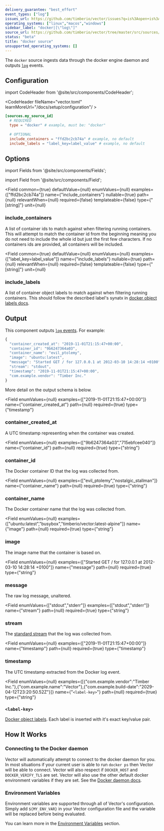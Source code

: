 ```yaml
---
delivery_guarantee: "best_effort"
event_types: ["log"]
issues_url: https://github.com/timberio/vector/issues?q=is%3Aopen+is%3Aissue+label%3A%22source%3A+docker%22
operating_systems: ["linux","macos","windows"]
sidebar_label: "docker|[\"log\"]"
source_url: https://github.com/timberio/vector/tree/master/src/sources/docker.rs
status: "beta"
title: "docker source"
unsupported_operating_systems: []
---
```


The `docker` source ingests data through the docker engine daemon and outputs [`log`][docs.data-model#log] events.

## Configuration

import CodeHeader from '@site/src/components/CodeHeader';

<CodeHeader fileName="vector.toml" learnMoreUrl="/docs/setup/configuration"/ >

```toml
[sources.my_source_id]
  # REQUIRED
  type = "docker" # example, must be: "docker"
  
  # OPTIONAL
  include_containers = "ffd2bc2cb74a" # example, no default
  include_labels = "label_key=label_value" # example, no default
```

## Options

import Fields from '@site/src/components/Fields';

import Field from '@site/src/components/Field';

<Fields filters={true}>


<Field
  common={true}
  defaultValue={null}
  enumValues={null}
  examples={["ffd2bc2cb74a"]}
  name={"include_containers"}
  nullable={true}
  path={null}
  relevantWhen={null}
  required={false}
  templateable={false}
  type={"[string]"}
  unit={null}
  >

### include_containers

A list of container ids to match against when filtering running containers. This will attempt to match the container id from the beginning meaning you do not need to include the whole id but just the first few characters. If no containers ids are provided, all containers will be included.


</Field>


<Field
  common={true}
  defaultValue={null}
  enumValues={null}
  examples={["label_key=label_value"]}
  name={"include_labels"}
  nullable={true}
  path={null}
  relevantWhen={null}
  required={false}
  templateable={false}
  type={"[string]"}
  unit={null}
  >

### include_labels

A list of container object labels to match against when filtering running containers. This should follow the described label's synatx in [docker object labels docs][urls.docker_object_labels].


</Field>


</Fields>

## Output

This component outputs [`log` events][docs.data-model.log].
For example:

```javascript
{
  "container_created_at": "2019-11-01T21:15:47+00:00",
  "container_id": "9b6247364a03",
  "container_name": "evil_ptolemy",
  "image": "ubuntu:latest",
  "message": "Started GET / for 127.0.0.1 at 2012-03-10 14:28:14 +0100",
  "stream": "stdout",
  "timestamp": "2019-11-01T21:15:47+00:00",
  "com.example.vendor": "Timber Inc."
}
```
More detail on the output schema is below.

<Fields filters={true}>


<Field
  enumValues={null}
  examples={["2019-11-01T21:15:47+00:00"]}
  name={"container_created_at"}
  path={null}
  required={true}
  type={"timestamp"}
  >

### container_created_at

A UTC timestamp representing when the container was created.


</Field>


<Field
  enumValues={null}
  examples={["9b6247364a03","715ebfcee040"]}
  name={"container_id"}
  path={null}
  required={true}
  type={"string"}
  >

### container_id

The Docker container ID that the log was collected from.


</Field>


<Field
  enumValues={null}
  examples={["evil_ptolemy","nostalgic_stallman"]}
  name={"container_name"}
  path={null}
  required={true}
  type={"string"}
  >

### container_name

The Docker container name that the log was collected from.


</Field>


<Field
  enumValues={null}
  examples={["ubuntu:latest","busybox","timberio/vector:latest-alpine"]}
  name={"image"}
  path={null}
  required={true}
  type={"string"}
  >

### image

The image name that the container is based on.


</Field>


<Field
  enumValues={null}
  examples={["Started GET / for 127.0.0.1 at 2012-03-10 14:28:14 +0100"]}
  name={"message"}
  path={null}
  required={true}
  type={"string"}
  >

### message

The raw log message, unaltered.


</Field>


<Field
  enumValues={["stdout","stderr"]}
  examples={["stdout","stderr"]}
  name={"stream"}
  path={null}
  required={true}
  type={"string"}
  >

### stream

The [standard stream][urls.standard_streams] that the log was collected from.


</Field>


<Field
  enumValues={null}
  examples={["2019-11-01T21:15:47+00:00"]}
  name={"timestamp"}
  path={null}
  required={true}
  type={"timestamp"}
  >

### timestamp

The UTC timestamp extracted from the Docker log event.


</Field>


<Field
  enumValues={null}
  examples={[{"com.example.vendor":"Timber Inc."},{"com.example.name":"Vector"},{"com.example.build-date":"2029-04-12T23:20:50.52Z"}]}
  name={"`<label-key>`"}
  path={null}
  required={true}
  type={"string"}
  >

### `<label-key>`

[Docker object labels][urls.docker_object_labels]. Each label is inserted with it's exact key/value pair.


</Field>


</Fields>

## How It Works

### Connecting to the Docker daemon

Vector will automatically attempt to connect to the docker daemon for you. In most
situations if your current user is able to run `docker ps` then Vector will be able to
connect. Vector will also respect if `DOCKER_HOST` and `DOCKER_VERIFY_TLS` are set. Vector will also
use the other default docker environment variables if they are set. See the [Docker daemon docs][urls.docker_daemon].
### Environment Variables

Environment variables are supported through all of Vector's configuration.
Simply add `${MY_ENV_VAR}` in your Vector configuration file and the variable
will be replaced before being evaluated.

You can learn more in the [Environment Variables][docs.configuration#environment-variables]
section.


[docs.configuration#environment-variables]: /docs/setup/configuration#environment-variables
[docs.data-model#log]: /docs/about/data-model#log
[docs.data-model.log]: /docs/about/data-model/log
[urls.docker_daemon]: https://docs.docker.com/engine/reference/commandline/dockerd/#daemon-socket-option
[urls.docker_object_labels]: https://docs.docker.com/config/labels-custom-metadata/
[urls.standard_streams]: https://en.wikipedia.org/wiki/Standard_streams
